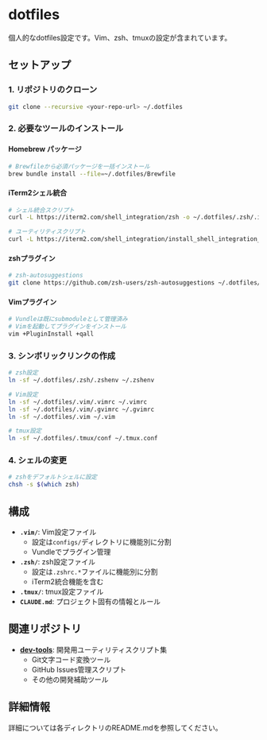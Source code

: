 # dotfiles

個人的なdotfiles設定です。Vim、zsh、tmuxの設定が含まれています。

## セットアップ

### 1. リポジトリのクローン

```bash
git clone --recursive <your-repo-url> ~/.dotfiles
```

### 2. 必要なツールのインストール

#### Homebrew パッケージ
```bash
# Brewfileから必須パッケージを一括インストール
brew bundle install --file=~/.dotfiles/Brewfile
```

#### iTerm2シェル統合
```bash
# シェル統合スクリプト
curl -L https://iterm2.com/shell_integration/zsh -o ~/.dotfiles/.zsh/.iterm2_shell_integration.zsh

# ユーティリティスクリプト
curl -L https://iterm2.com/shell_integration/install_shell_integration_and_utilities.sh | bash
```

#### zshプラグイン
```bash
# zsh-autosuggestions
git clone https://github.com/zsh-users/zsh-autosuggestions ~/.dotfiles/.zsh/zsh-autosuggestions
```

#### Vimプラグイン
```bash
# Vundleは既にsubmoduleとして管理済み
# Vimを起動してプラグインをインストール
vim +PluginInstall +qall
```

### 3. シンボリックリンクの作成

```bash
# zsh設定
ln -sf ~/.dotfiles/.zsh/.zshenv ~/.zshenv

# Vim設定
ln -sf ~/.dotfiles/.vim/.vimrc ~/.vimrc
ln -sf ~/.dotfiles/.vim/.gvimrc ~/.gvimrc
ln -sf ~/.dotfiles/.vim ~/.vim

# tmux設定
ln -sf ~/.dotfiles/.tmux/conf ~/.tmux.conf
```

### 4. シェルの変更

```bash
# zshをデフォルトシェルに設定
chsh -s $(which zsh)
```

## 構成

- **`.vim/`**: Vim設定ファイル
  - 設定は`configs/`ディレクトリに機能別に分割
  - Vundleでプラグイン管理
- **`.zsh/`**: zsh設定ファイル
  - 設定は`.zshrc.*`ファイルに機能別に分割
  - iTerm2統合機能を含む
- **`.tmux/`**: tmux設定ファイル
- **`CLAUDE.md`**: プロジェクト固有の情報とルール

## 関連リポジトリ

- **[dev-tools](https://github.com/oosugi20/dev-tools)**: 開発用ユーティリティスクリプト集
  - Git文字コード変換ツール
  - GitHub Issues管理スクリプト
  - その他の開発補助ツール

## 詳細情報

詳細については各ディレクトリのREADME.mdを参照してください。